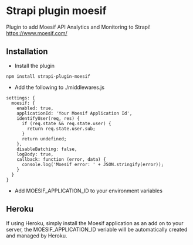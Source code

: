 # Strapi plugin moesif

Plugin to add Moesif API Analytics and Monitoring to Strapi!
https://www.moesif.com/

## Installation
- Install the plugin
```
npm install strapi-plugin-moesif
```
- Add the following to ./middlewares.js
```
settings: {
  moesif: {
    enabled: true,
    applicationId: 'Your Moesif Application Id',
    identifyUser(req, res) {
      if (req.state && req.state.user) {
        return req.state.user.sub;
      }
      return undefined;
    },
    disableBatching: false,
    logBody: true,
    callback: function (error, data) {
      console.log('Moesif error: ' + JSON.stringify(error));
    }
  }
}
```
- Add MOESIF_APPLICATION_ID to your environment variables

## Heroku
If using Heroku, simply install the Moesif application as an add on to your server, the MOESIF_APPLICATION_ID veriable will be automatically created and managed by Heroku. 

